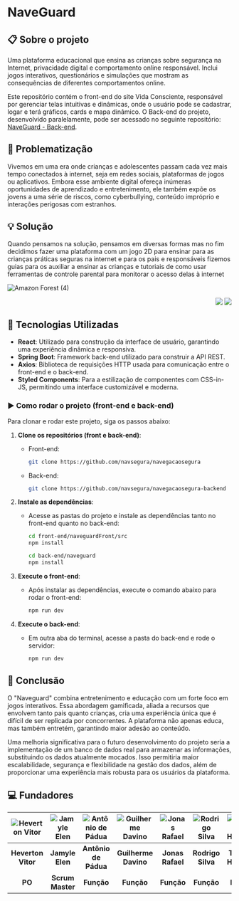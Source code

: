 # NaveGuard
## 📋 Sobre o projeto
Uma plataforma educacional que ensina as crianças sobre segurança na Internet, privacidade digital e comportamento online responsável. Inclui jogos interativos, questionários e simulações que mostram as consequências de diferentes comportamentos online.

Este repositório contém o front-end do site Vida Consciente, responsável por gerenciar telas intuitivas e dinâmicas, onde o usuário pode se cadastrar, logar e terá gráficos, cards e mapa dinâmico. O Back-end do projeto, desenvolvido paralelamente, pode ser acessado no seguinte repositório: [NaveGuard - Back-end](https://github.com/navsegura/navegacaosegura-backend).

## 🚫 Problematização
Vivemos em uma era onde crianças e adolescentes passam cada vez mais tempo conectados à internet, seja em redes sociais, plataformas de jogos ou aplicativos. Embora esse ambiente digital ofereça inúmeras oportunidades de aprendizado e entretenimento, ele também expõe os jovens a uma série de riscos, como cyberbullying, conteúdo impróprio e interações perigosas com estranhos.

## 💡 Solução
Quando pensamos na solução, pensamos em diversas formas mas no fim decidimos fazer uma plataforma com um jogo 2D para ensinar para as crianças práticas seguras na internet e para os pais e responsáveis fizemos guias para os auxiliar a ensinar as crianças e tutoriais de como usar ferramentas de controle parental para monitorar o acesso delas à internet

![Amazon Forest (4)](https://github.com/user-attachments/assets/1199baf1-7be2-4a2f-bd43-d198a6d377eb)

<div align="end">

[![](https://github.com/user-attachments/assets/36112c66-7d4e-4b53-a390-891e9adb67cd)](https://www.linkedin.com/search/results/all/?fetchDeterministicClustersOnly=true&heroEntityKey=urn%3Ali%3Aorganization%3A105400839&keywords=naveguard&origin=RICH_QUERY_TYPEAHEAD_HISTORY&position=0&searchId=8bc26013-42de-4d7c-bf8e-c8dcdec124f2&sid=oVK&spellCorrectionEnabled=true)
[![](https://github.com/user-attachments/assets/8b37cf0f-c9f9-4ba4-9a10-9510a338d37e)](https://www.linkedin.com/search/results/all/?fetchDeterministicClustersOnly=true&heroEntityKey=urn%3Ali%3Aorganization%3A105400839&keywords=naveguard&origin=RICH_QUERY_TYPEAHEAD_HISTORY&position=0&searchId=8bc26013-42de-4d7c-bf8e-c8dcdec124f2&sid=oVK&spellCorrectionEnabled=true)
</div>

## 🚀 Tecnologias Utilizadas
- **React**: Utilizado para construção da interface de usuário, garantindo uma experiência dinâmica e responsiva.
- **Spring Boot**: Framework back-end utilizado para construir a API REST.
- **Axios**: Biblioteca de requisições HTTP usada para comunicação entre o front-end e o back-end.
- **Styled Components**: Para a estilização de componentes com CSS-in-JS, permitindo uma interface customizável e moderna.

### ▶ Como rodar o projeto (front-end e back-end)
Para clonar e rodar este projeto, siga os passos abaixo:

1. **Clone os repositórios (front e back-end)**:
   - Front-end:
     ```bash
     git clone https://github.com/navsegura/navegacaosegura
     ```
   - Back-end:
     ```bash
     git clone https://github.com/navsegura/navegacaosegura-backend
     ```

2. **Instale as dependências**:
   - Acesse as pastas do projeto e instale as dependências tanto no front-end quanto no back-end:
     ```bash
     cd front-end/naveguardFront/src
     npm install
     ```
     ```bash
     cd back-end/naveguard
     npm install
     ```

3. **Execute o front-end**:
   - Após instalar as dependências, execute o comando abaixo para rodar o front-end:
     ```bash
     npm run dev
     ```

4. **Execute o back-end**:
   - Em outra aba do terminal, acesse a pasta do back-end e rode o servidor:
     ```bash
     npm run dev
     ```

## 📅 Conclusão
O "Naveguard" combina entretenimento e educação com um forte foco em jogos interativos. Essa abordagem gamificada, aliada a recursos que envolvem tanto pais quanto crianças, cria uma experiência única que é difícil de ser replicada por concorrentes. A plataforma não apenas educa, mas também entretém, garantindo maior adesão ao conteúdo.
 
Uma melhoria significativa para o futuro desenvolvimento do projeto seria a implementação de um banco de dados real para armazenar as informações, substituindo os dados atualmente mocados. Isso permitiria maior escalabilidade, segurança e flexibilidade na gestão dos dados, além de proporcionar uma experiência mais robusta para os usuários da plataforma.

## 💻 Fundadores

| ![Heverton Vitor][img1] | ![Jamyle Elen][img2] | ![Antônio de Pádua][img3] | ![Guilherme Davino][img4] | ![Jonas Rafael][img5] | ![Rodrigo Silva][img6] | ![Theofilo Henrique][img7] | ![Leandra Mayla][img8] |
|:-----------------------:|:--------------------:|:-------------------------:|:-------------------------:|:---------------------:|:----------------------:|:--------------------------:|:----------------------:|
| **Heverton Vitor**      | **Jamyle Elen**      | **Antônio de Pádua**      | **Guilherme Davino**      | **Jonas Rafael**      | **Rodrigo Silva**      | **Theofilo Henrique**      | **Leandra Mayla**      |
| **PO**                  | **Scrum Master**     | **Função**                | **Função**                | **Função**            | **Função**             | **Função**                 | **Social Media**       |

[img1]: https://github.com/user-attachments/assets/4f7785c6-6bf1-4df3-bffe-952bd125e7b0
[img2]: https://github.com/user-attachments/assets/4b3637cc-e1a0-45e4-af1b-6b37f3626ecb
[img3]: https://github.com/user-attachments/assets/2cc51c8b-fe97-4f55-ae3a-dd8e95a36ede
[img4]: https://github.com/user-attachments/assets/dc908943-6114-453d-a2dc-ea90c06c19c4
[img5]: https://github.com/user-attachments/assets/9958bd7d-a61e-4d84-81e2-049fb0620892
[img6]: https://github.com/user-attachments/assets/712e6e18-99ae-4387-94fd-32cec5564e3f
[img7]: https://github.com/user-attachments/assets/0e1acee6-6b75-43dc-b61e-21a25d03b42b
[img8]: https://github.com/user-attachments/assets/d9bfc7f5-8b31-4930-b308-b0596cb58f19

